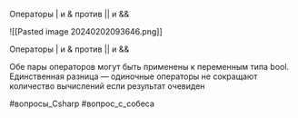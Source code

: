 Операторы | и & против || и &&

![[Pasted image 20240202093646.png]]

Операторы | и & против || и &&

Обе пары операторов могут быть применены к переменным типа bool. Единственная разница — одиночные операторы не сокращают количество вычислений если результат очевиден

#вопросы_Csharp #вопрос_с_собеса 